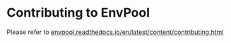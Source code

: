 # Contributing to EnvPool

Please refer to [envpool.readthedocs.io/en/latest/content/contributing.html](https://envpool.readthedocs.io/en/latest/content/contributing.html)
